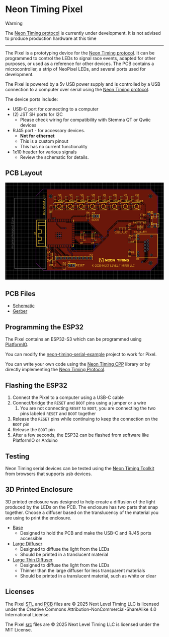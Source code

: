 # Neon Timing Pixel

> [!WARNING]
> The [Neon Timing protocol](https://github.com/NextLevelTiming/neon-timing-protocol) is currently under development.
> It is not advised to produce production hardware at this time

---

The Pixel is a prototyping device for
the [Neon Timing protocol](https://github.com/NextLevelTiming/neon-timing-protocol). It can be programmed to control the
LEDs to signal race events, adapted for other purposes, or used as a reference for other devices. The PCB
contains a microcontroller, a strip of NeoPixel LEDs, and several ports used for development.

The Pixel is powered by a 5v USB power supply and is controlled by a USB connection to a computer over serial using
the [Neon Timing protocol](https://github.com/NextLevelTiming/neon-timing-protocol).

The device ports include:

- USB-C port for connecting to a computer
- (2) JST SH ports for I2C
    - Please check wiring for compatibility with Stemma QT or Qwiic devices
- RJ45 port - for accessory devices.
    - **Not for ethernet**
    - This is a custom pinout
    - This has no current functionality
- 1x10 header for various signals
    - Review the schematic for details.

## PCB Layout

![pcb-preview.png](./pcb/preview.png)

## PCB Files

- [Schematic](./pcb/schematic.png)
- [Gerber](./pcb/gerber.zip)

## Programming the ESP32

The Pixel contains an ESP32-S3 which can be programmed using [PlatformIO](https://platformio.org/).

You can modify the [neon-timing-serial-example](https://github.com/NextLevelTiming/neon-timing-serial-example) project
to work for Pixel.

You can write your own code using the [Neon Timing CPP](https://github.com/NextLevelTiming/neon-timing-cpp) library or
by directly implementing the [Neon Timing Protocol](https://github.com/NextLevelTiming/neon-timing-protocol).

## Flashing the ESP32

1. Connect the Pixel to a computer using a USB-C cable
1. Connect/bridge the `RESET` and `BOOT` pins using a jumper or a wire
    1. You are not connecting `RESET` to `BOOT`, you are connecting the two pins labeled `RESET` and `BOOT` together
1. Release the `RESET` pins while continuing to keep the connection on the `BOOT` pin
1. Release the `BOOT` pin
1. After a few seconds, the ESP32 can be flashed from software like PlatformIO or Arduino

## Testing

Neon Timing serial devices can be tested using
the [Neon Timing Toolkit](https://nextleveltiming.github.io/neon-timing-web-usb/)
from browsers that supports usb devices.

## 3D Printed Enclosure

3D printed enclosure was designed to help create a diffusion of the light produced by the LEDs on the PCB.
The enclosure has two parts that snap together. Choose a diffuser based on the translucency of the material you are
using to print the enclosure.

- [Base](./stls/base.stl)
    - Designed to hold the PCB and make the USB-C and RJ45 ports accessible
- [Large Diffuser](./stls/large-diffuser.stl)
    - Designed to diffuse the light from the LEDs
    - Should be printed in a translucent material
- [Large Thin Diffuser](./stls/large-thin-diffuser.stl)
    - Designed to diffuse the light from the LEDs
    - Thinner than the large diffuser for less transparent materials
    - Should be printed in a translucent material, such as white or clear

## Licenses

The Pixel [STL](./stls) and [PCB](./pcb) files are © 2025 Next Level Timing LLC is licensed under the Creative Commons
Attribution-NonCommercial-ShareAlike 4.0 International License.

The Pixel [src](./src) files are © 2025 Next Level Timing LLC is licensed under the MIT License.
